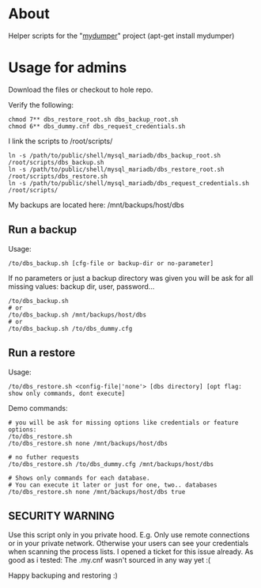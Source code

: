 # About

Helper scripts for the "[mydumper](https://github.com/maxbube/mydumper)" project
(apt-get install mydumper)

# Usage for admins
 
Download the files or checkout to hole repo.

Verify the following:

    chmod 7** dbs_restore_root.sh dbs_backup_root.sh
    chmod 6** dbs_dummy.cnf dbs_request_credentials.sh


I link the scripts to /root/scripts/

    ln -s /path/to/public/shell/mysql_mariadb/dbs_backup_root.sh /root/scripts/dbs_backup.sh
    ln -s /path/to/public/shell/mysql_mariadb/dbs_restore_root.sh /root/scripts/dbs_restore.sh
    ln -s /path/to/public/shell/mysql_mariadb/dbs_request_credentials.sh /root/scripts/


My backups are located here: /mnt/backups/host/dbs


## Run a backup

Usage:

    /to/dbs_backup.sh [cfg-file or backup-dir or no-parameter]

If no parameters or just a backup directory was given you will be ask for all
missing values: backup dir, user, password...

    /to/dbs_backup.sh
    # or
    /to/dbs_backup.sh /mnt/backups/host/dbs
    # or
    /to/dbs_backup.sh /to/dbs_dummy.cfg


## Run a restore

Usage:

    /to/dbs_restore.sh <config-file|'none'> [dbs directory] [opt flag: show only commands, dont execute]

Demo commands:

    # you will be ask for missing options like credentials or feature options:
    /to/dbs_restore.sh
    /to/dbs_restore.sh none /mnt/backups/host/dbs
    
    # no futher requests
    /to/dbs_restore.sh /to/dbs_dummy.cfg /mnt/backups/host/dbs
    
    # Shows only commands for each database.
    # You can execute it later or just for one, two.. databases
    /to/dbs_restore.sh none /mnt/backups/host/dbs true


## SECURITY WARNING

Use this script only in you private hood.
E.g. Only use remote connections or in your private network. Otherwise your users
can see your credentials when scanning the process lists.
I opened a ticket for this issue already. As good as i tested: The .my.cnf wasn't 
sourced in any way yet :(


Happy backuping and restoring :)
